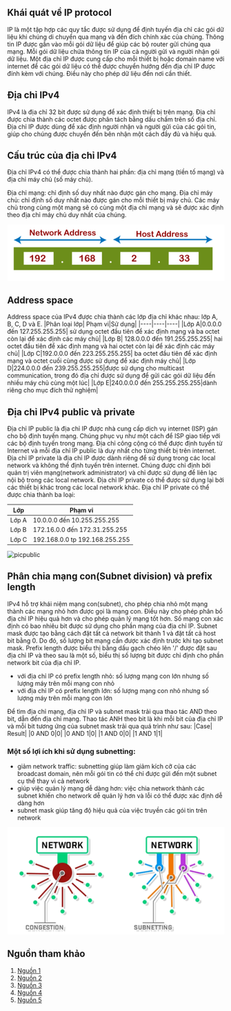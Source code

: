 ## Khái quát về IP protocol
IP là một tập hợp các quy tắc được sử dụng để định tuyến địa chỉ các gói dữ liệu khi chúng di chuyển qua mạng và đến đích chính xác của chúng. Thông tin IP được gắn vào mỗi gói dữ liệu để giúp các bộ router gửi chúng qua mạng. Mỗi gói dữ liệu chứa thông tin IP của cả người gửi và người nhận gói dữ liệu. Một địa chỉ IP được cung cấp cho mỗi thiết bị hoặc domain name với internet để các gói dữ liệu có thể được chuyển hướng đến địa chỉ IP được đính kèm với chúng. Điều này cho phép dữ liệu đến nơi cần thiết.
## Địa chỉ IPv4
IPv4 là địa chỉ 32 bit được sử dụng để xác định thiết bị trên mạng. Địa chỉ được chia thành các octet được phân tách bằng dấu chấm trên số địa chỉ. Địa chỉ IP được dùng để xác định người nhận và người gửi của các gói tin, giúp cho chúng được chuyển đến bên nhận một cách đầy đủ và hiệu quả.
## Cấu trúc của địa chỉ IPv4
Địa chỉ IPv4 có thể được chia thành hai phần: địa chỉ mạng (tiền tố mạng) và địa chỉ máy chủ (số máy chủ).

Địa chỉ mạng: chỉ định số duy nhất nào được gán cho mạng.
Địa chỉ máy chủ: chỉ định số duy nhất nào được gán cho mỗi thiết bị máy chủ. Các máy chủ trong cùng một mạng sẽ có cùng một địa chỉ mạng và sẽ được xác định theo địa chỉ máy chủ duy nhất của chúng.

![picstruct](./images/IPv4struct.png)

## Address space
Address space của IPv4 được chia thành các lớp địa chỉ khác nhau: lớp A, B, C, D và E.
|Phân loại lớp| Phạm vi|Sử dụng|
|----|----|----|
|Lớp A|0.0.0.0 đến 127.255.255.255| sử dụng octet đầu tiên để xác định mạng và ba octet còn lại để xác định các máy chủ|
|Lớp B| 128.0.0.0 đến 191.255.255.255| hai octet đầu tiên để xác định mạng và hai octet còn lại để xác định các máy chủ|
|Lớp C|192.0.0.0 đến 223.255.255.255| ba octet đầu tiên để xác định mạng và octet cuối cùng được sử dụng để xác định máy chủ|
|Lớp D|224.0.0.0 đến 239.255.255.255|được sử dụng cho multicast communication, trong đó địa chỉ được sử dụng để gửi các gói dữ liệu đến nhiều máy chủ cùng một lúc|
|Lớp E|240.0.0.0 đến 255.255.255.255|dành riêng cho mục đích thử nghiệm|

## Địa chỉ IPv4 public và private
Địa chỉ IP public là địa chỉ IP được nhà cung cấp dịch vụ internet (ISP) gán cho bộ định tuyến mạng. Chúng phục vụ như một cách để ISP giao tiếp với các bộ định tuyến trong mạng. Địa chỉ công cộng có thể được định tuyến từ Internet và mỗi địa chỉ IP public là duy nhất cho từng thiết bị trên internet.
Địa chỉ IP private là địa chỉ IP được dành riêng để sử dụng trong các local network và không thể định tuyến trên internet. Chúng được chỉ định bởi quản trị viên mạng(network administrator) và chỉ được sử dụng để liên lạc nội bộ trong các local network. Địa chỉ IP private có thể được sử dụng lại bởi các thiết bị khác trong các local network khác.
Địa chỉ IP private có thể được chia thành ba loại:

|Lớp|Phạm vi|
|----|---|
|Lớp A|10.0.0.0 đến 10.255.255.255|
|Lớp B|172.16.0.0 đến 172.31.255.255|
|Lớp C|192.168.0.0 tp 192.168.255.255|

![picpublic](/images/publicvspriv.png)

## Phân chia mạng con(Subnet division) và prefix length 
IPv4 hỗ trợ khái niệm mạng con(subnet), cho phép chia nhỏ một mạng thành các mạng nhỏ hơn được gọi là mạng con. Điều này cho phép phân bổ địa chỉ IP hiệu quả hơn và cho phép quản lý mạng tốt hơn. Số mạng con xác định có bao nhiêu bit được sử dụng cho phần mạng của địa chỉ IP.
Subnet mask được tạo bằng cách đặt tất cả network bit thành 1 và đặt tất cả host bit bằng 0. Do đó, số lượng bit mạng cần được xác định trước khi tạo subnet mask.
Prefix length được biểu thị bằng dấu gạch chéo lên '/' được đặt sau địa chỉ IP và theo sau là một số, biểu thị số lượng bit được chỉ định cho phần network bit của địa chỉ IP.
+ với địa chỉ IP có prefix length nhỏ: số lượng mạng con lớn nhưng số lượng máy trên mỗi mạng con nhỏ
+ với địa chỉ IP có prefix length lớn: số lượng mạng con nhỏ nhưng số lượng máy trên mỗi mạng con lớn

Để tìm địa chỉ mạng, địa chỉ IP và subnet mask trải qua thao tác AND theo bit, dẫn đến địa chỉ mạng.
Thao tác ANH theo bit là khi mỗi bit của địa chỉ IP và mỗi bit tương ứng của subnet mask trải qua quá trình như sau:
|Case| Result|
|0 AND 0|0|
|0 AND 1|0|
|1 AND 0|0|
|1 AND 1|1|

### Một số lợi ích khi sử dụng subnetting:
- giảm network traffic: subnetting giúp làm giảm kích cỡ của các broadcast domain, nên mỗi gói tin có thể chỉ được gửi đến một subnet cụ thể thay vì cả network
- giúp việc quản lý mạng dễ dàng hơn: việc chia network thành các subnet khiến cho network dễ quản lý hơn và lỗi có thể được xác định dễ dàng hơn
- subnet mask giúp tăng độ hiệu quả của việc truyền các gói tin trên network 

![pic 1](images/subnetmask.png)

## Nguồn tham khảo
1. [Nguồn 1](https://www.avast.com/c-ip-address-public-vs-private)
2. [Nguồn 2](https://www.cloudns.net/blog/what-is-ipv4-everything-you-need-to-know/)
3. [Nguồn 3](https://www.javatpoint.com/ip-address-format-and-table)
4. [Nguồn 4](https://community.fs.com/blog/know-ip-address-and-subnet-mask.html)
5. [Nguồn 5](https://avinetworks.com/glossary/subnet-mask/)



